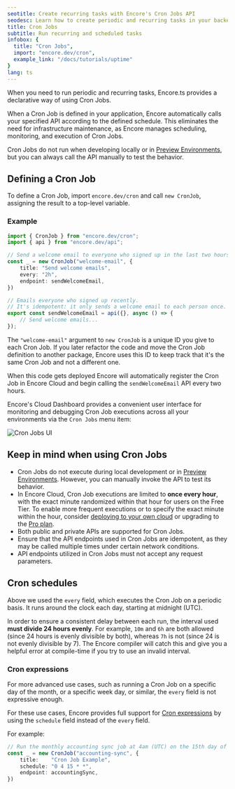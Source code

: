 ```yaml
---
seotitle: Create recurring tasks with Encore's Cron Jobs API
seodesc: Learn how to create periodic and recurring tasks in your backend application using Encore's Cron Jobs API.
title: Cron Jobs
subtitle: Run recurring and scheduled tasks
infobox: {
  title: "Cron Jobs",
  import: "encore.dev/cron",
  example_link: "/docs/tutorials/uptime"
}
lang: ts
---
```


When you need to run periodic and recurring tasks, Encore.ts provides a declarative way of using Cron Jobs.

When a Cron Job is defined in your application, Encore automatically calls your specified API according to the defined schedule. This eliminates the need for infrastructure maintenance, as Encore manages scheduling, monitoring, and execution of Cron Jobs.

<Callout type="info">

Cron Jobs do not run when developing locally or in [Preview Environments](/docs/platform/deploy/preview-environments), but you can always call the API manually to test the behavior. 

</Callout>

<GitHubLink 
    href="https://github.com/encoredev/examples/tree/main/ts/uptime" 
    desc="Uptime Monitoring app that uses a Cron Job to periodically check the uptime of a website." 
/>

## Defining a Cron Job

To define a Cron Job, import `encore.dev/cron` and call `new CronJob`, assigning the result to a top-level variable.

### Example

```ts
import { CronJob } from "encore.dev/cron";
import { api } from "encore.dev/api";

// Send a welcome email to everyone who signed up in the last two hours.
const _ = new CronJob("welcome-email", {
	title: "Send welcome emails",
	every: "2h",
	endpoint: sendWelcomeEmail,
})

// Emails everyone who signed up recently.
// It's idempotent: it only sends a welcome email to each person once.
export const sendWelcomeEmail = api({}, async () => {
	// Send welcome emails...
});
```

The `"welcome-email"` argument to `new CronJob` is a unique ID you give to each Cron Job.
If you later refactor the code and move the Cron Job definition to another package,
Encore uses this ID to keep track that it's the same Cron Job and not a different one.

When this code gets deployed Encore will automatically register the Cron Job in Encore Cloud
and begin calling the `sendWelcomeEmail` API every two hours.

Encore's Cloud Dashboard provides a convenient user interface for monitoring and debugging
Cron Job executions across all your environments via the `Cron Jobs` menu item:

![Cron Jobs UI](/assets/docs/cron.png)

## Keep in mind when using Cron Jobs

- Cron Jobs do not execute during local development or in [Preview Environments](/docs/platform/deploy/preview-environments). However, you can manually invoke the API to test its behavior.
- In Encore Cloud, Cron Job executions are limited to **once every hour**, with the exact minute randomized within that hour for users on the Free Tier. To enable more frequent executions or to specify the exact minute within the hour, consider [deploying to your own cloud](/docs/platform/infrastructure/own-cloud) or upgrading to the [Pro plan](/pricing).
- Both public and private APIs are supported for Cron Jobs.
- Ensure that the API endpoints used in Cron Jobs are idempotent, as they may be called multiple times under certain network conditions.
- API endpoints utilized in Cron Jobs must not accept any request parameters.

## Cron schedules

Above we used the `every` field, which executes the Cron Job on a periodic basis.
It runs around the clock each day, starting at midnight (UTC).

In order to ensure a consistent delay between each run, the interval used **must divide 24 hours evenly**.
For example, `10m` and `6h` are both allowed (since 24 hours is evenly divisible by both),
whereas `7h` is not (since 24 is not evenly divisible by 7).
The Encore compiler will catch this and give you a helpful error at compile-time if you try to use an invalid interval.

### Cron expressions

For more advanced use cases, such as running a Cron Job on a specific day of the month, or a specific week day, or similar,
the `every` field is not expressive enough.

For these use cases, Encore provides full support for [Cron expressions](https://en.wikipedia.org/wiki/Cron) by using the `schedule` field
instead of the `every` field.

For example:

```ts
// Run the monthly accounting sync job at 4am (UTC) on the 15th day of each month.
const _ = new CronJob("accounting-sync", {
	title:    "Cron Job Example",
	schedule: "0 4 15 * *",
	endpoint: accountingSync,
})
```
